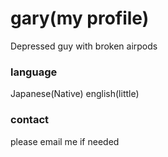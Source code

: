 # gary(my profile)
Depressed guy with broken airpods
### language
Japanese(Native)
english(little)
### contact
please email me if needed
